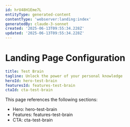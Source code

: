 ```yaml
---
id: hrU48H1Eme7L
entityType: generated-content
contentType: 'webserver:landing:index'
generatedBy: claude-3-sonnet
created: '2025-06-13T09:55:34.228Z'
updated: '2025-06-13T09:55:34.228Z'
---
```

# Landing Page Configuration

```yaml
title: Test Brain
tagline: Unlock the power of your personal knowledge
heroId: hero-test-brain
featuresId: features-test-brain
ctaId: cta-test-brain

```

This page references the following sections:
- Hero: hero-test-brain
- Features: features-test-brain
- CTA: cta-test-brain
